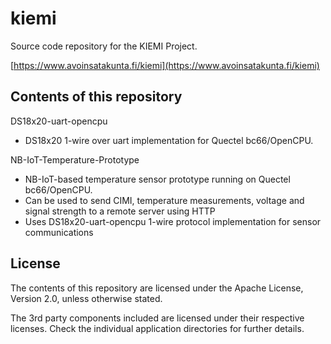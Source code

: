# kiemi
Source code repository for the KIEMI Project.

[https://www.avoinsatakunta.fi/kiemi](https://www.avoinsatakunta.fi/kiemi)

Contents of this repository
---------------------------

DS18x20-uart-opencpu
 - DS18x20 1-wire over uart implementation for Quectel bc66/OpenCPU.


NB-IoT-Temperature-Prototype
- NB-IoT-based temperature sensor prototype running on Quectel bc66/OpenCPU.
- Can be used to send CIMI, temperature measurements, voltage and signal strength to a remote server using HTTP
- Uses DS18x20-uart-opencpu 1-wire protocol implementation for sensor communications

License
-------

The contents of this repository are licensed under the Apache License, Version 2.0, unless otherwise stated.

The 3rd party components included are licensed under their respective licenses. Check the individual application directories for further details.

